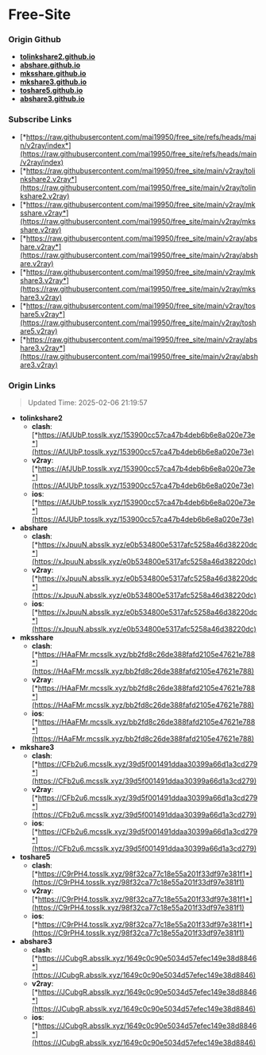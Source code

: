 # Free-Site

### Origin Github

- [**tolinkshare2.github.io**](https://github.com/tolinkshare2/tolinkshare2.github.io)
- [**abshare.github.io**](https://github.com/abshare/abshare.github.io)
- [**mksshare.github.io**](https://github.com/mksshare/mksshare.github.io)
- [**mkshare3.github.io**](https://github.com/mkshare3/mkshare3.github.io)
- [**toshare5.github.io**](https://github.com/toshare5/toshare5.github.io)
- [**abshare3.github.io**](https://github.com/abshare3/abshare3.github.io)

### Subscribe Links

- [*https://raw.githubusercontent.com/mai19950/free_site/refs/heads/main/v2ray/index*](https://raw.githubusercontent.com/mai19950/free_site/refs/heads/main/v2ray/index)
- [*https://raw.githubusercontent.com/mai19950/free_site/main/v2ray/tolinkshare2.v2ray*](https://raw.githubusercontent.com/mai19950/free_site/main/v2ray/tolinkshare2.v2ray)
- [*https://raw.githubusercontent.com/mai19950/free_site/main/v2ray/mksshare.v2ray*](https://raw.githubusercontent.com/mai19950/free_site/main/v2ray/mksshare.v2ray)
- [*https://raw.githubusercontent.com/mai19950/free_site/main/v2ray/abshare.v2ray*](https://raw.githubusercontent.com/mai19950/free_site/main/v2ray/abshare.v2ray)
- [*https://raw.githubusercontent.com/mai19950/free_site/main/v2ray/mkshare3.v2ray*](https://raw.githubusercontent.com/mai19950/free_site/main/v2ray/mkshare3.v2ray)
- [*https://raw.githubusercontent.com/mai19950/free_site/main/v2ray/toshare5.v2ray*](https://raw.githubusercontent.com/mai19950/free_site/main/v2ray/toshare5.v2ray)
- [*https://raw.githubusercontent.com/mai19950/free_site/main/v2ray/abshare3.v2ray*](https://raw.githubusercontent.com/mai19950/free_site/main/v2ray/abshare3.v2ray)

### Origin Links

> Updated Time: 2025-02-06 21:19:57

- **tolinkshare2**
  - **clash**: [*https://AfJUbP.tosslk.xyz/153900cc57ca47b4deb6b6e8a020e73e*](https://AfJUbP.tosslk.xyz/153900cc57ca47b4deb6b6e8a020e73e)
  - **v2ray**: [*https://AfJUbP.tosslk.xyz/153900cc57ca47b4deb6b6e8a020e73e*](https://AfJUbP.tosslk.xyz/153900cc57ca47b4deb6b6e8a020e73e)
  - **ios**: [*https://AfJUbP.tosslk.xyz/153900cc57ca47b4deb6b6e8a020e73e*](https://AfJUbP.tosslk.xyz/153900cc57ca47b4deb6b6e8a020e73e)
- **abshare**
  - **clash**: [*https://xJpuuN.absslk.xyz/e0b534800e5317afc5258a46d38220dc*](https://xJpuuN.absslk.xyz/e0b534800e5317afc5258a46d38220dc)
  - **v2ray**: [*https://xJpuuN.absslk.xyz/e0b534800e5317afc5258a46d38220dc*](https://xJpuuN.absslk.xyz/e0b534800e5317afc5258a46d38220dc)
  - **ios**: [*https://xJpuuN.absslk.xyz/e0b534800e5317afc5258a46d38220dc*](https://xJpuuN.absslk.xyz/e0b534800e5317afc5258a46d38220dc)
- **mksshare**
  - **clash**: [*https://HAaFMr.mcsslk.xyz/bb2fd8c26de388fafd2105e47621e788*](https://HAaFMr.mcsslk.xyz/bb2fd8c26de388fafd2105e47621e788)
  - **v2ray**: [*https://HAaFMr.mcsslk.xyz/bb2fd8c26de388fafd2105e47621e788*](https://HAaFMr.mcsslk.xyz/bb2fd8c26de388fafd2105e47621e788)
  - **ios**: [*https://HAaFMr.mcsslk.xyz/bb2fd8c26de388fafd2105e47621e788*](https://HAaFMr.mcsslk.xyz/bb2fd8c26de388fafd2105e47621e788)
- **mkshare3**
  - **clash**: [*https://CFb2u6.mcsslk.xyz/39d5f001491ddaa30399a66d1a3cd279*](https://CFb2u6.mcsslk.xyz/39d5f001491ddaa30399a66d1a3cd279)
  - **v2ray**: [*https://CFb2u6.mcsslk.xyz/39d5f001491ddaa30399a66d1a3cd279*](https://CFb2u6.mcsslk.xyz/39d5f001491ddaa30399a66d1a3cd279)
  - **ios**: [*https://CFb2u6.mcsslk.xyz/39d5f001491ddaa30399a66d1a3cd279*](https://CFb2u6.mcsslk.xyz/39d5f001491ddaa30399a66d1a3cd279)
- **toshare5**
  - **clash**: [*https://C9rPH4.tosslk.xyz/98f32ca77c18e55a201f33df97e381f1*](https://C9rPH4.tosslk.xyz/98f32ca77c18e55a201f33df97e381f1)
  - **v2ray**: [*https://C9rPH4.tosslk.xyz/98f32ca77c18e55a201f33df97e381f1*](https://C9rPH4.tosslk.xyz/98f32ca77c18e55a201f33df97e381f1)
  - **ios**: [*https://C9rPH4.tosslk.xyz/98f32ca77c18e55a201f33df97e381f1*](https://C9rPH4.tosslk.xyz/98f32ca77c18e55a201f33df97e381f1)
- **abshare3**
  - **clash**: [*https://JCubgR.absslk.xyz/1649c0c90e5034d57efec149e38d8846*](https://JCubgR.absslk.xyz/1649c0c90e5034d57efec149e38d8846)
  - **v2ray**: [*https://JCubgR.absslk.xyz/1649c0c90e5034d57efec149e38d8846*](https://JCubgR.absslk.xyz/1649c0c90e5034d57efec149e38d8846)
  - **ios**: [*https://JCubgR.absslk.xyz/1649c0c90e5034d57efec149e38d8846*](https://JCubgR.absslk.xyz/1649c0c90e5034d57efec149e38d8846)
